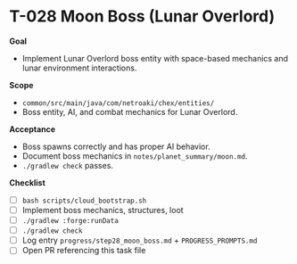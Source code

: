 # T-028 Moon Boss (Lunar Overlord)

**Goal**
- Implement Lunar Overlord boss entity with space-based mechanics and lunar environment interactions.

**Scope**
- `common/src/main/java/com/netroaki/chex/entities/`
- Boss entity, AI, and combat mechanics for Lunar Overlord.

**Acceptance**
- Boss spawns correctly and has proper AI behavior.
- Document boss mechanics in `notes/planet_summary/moon.md`.
- `./gradlew check` passes.

**Checklist**
- [ ] `bash scripts/cloud_bootstrap.sh`
- [ ] Implement boss mechanics, structures, loot
- [ ] `./gradlew :forge:runData`
- [ ] `./gradlew check`
- [ ] Log entry `progress/step28_moon_boss.md` + `PROGRESS_PROMPTS.md`
- [ ] Open PR referencing this task file
